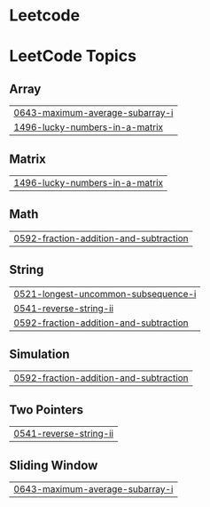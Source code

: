 # Leetcode
<!---LeetCode Topics Start-->
# LeetCode Topics
## Array
|  |
| ------- |
| [0643-maximum-average-subarray-i](https://github.com/tanishq-sm/Leetcode/tree/master/0643-maximum-average-subarray-i) |
| [1496-lucky-numbers-in-a-matrix](https://github.com/tanishq-sm/Leetcode/tree/master/1496-lucky-numbers-in-a-matrix) |
## Matrix
|  |
| ------- |
| [1496-lucky-numbers-in-a-matrix](https://github.com/tanishq-sm/Leetcode/tree/master/1496-lucky-numbers-in-a-matrix) |
## Math
|  |
| ------- |
| [0592-fraction-addition-and-subtraction](https://github.com/tanishq-sm/Leetcode/tree/master/0592-fraction-addition-and-subtraction) |
## String
|  |
| ------- |
| [0521-longest-uncommon-subsequence-i](https://github.com/tanishq-sm/Leetcode/tree/master/0521-longest-uncommon-subsequence-i) |
| [0541-reverse-string-ii](https://github.com/tanishq-sm/Leetcode/tree/master/0541-reverse-string-ii) |
| [0592-fraction-addition-and-subtraction](https://github.com/tanishq-sm/Leetcode/tree/master/0592-fraction-addition-and-subtraction) |
## Simulation
|  |
| ------- |
| [0592-fraction-addition-and-subtraction](https://github.com/tanishq-sm/Leetcode/tree/master/0592-fraction-addition-and-subtraction) |
## Two Pointers
|  |
| ------- |
| [0541-reverse-string-ii](https://github.com/tanishq-sm/Leetcode/tree/master/0541-reverse-string-ii) |
## Sliding Window
|  |
| ------- |
| [0643-maximum-average-subarray-i](https://github.com/tanishq-sm/Leetcode/tree/master/0643-maximum-average-subarray-i) |
<!---LeetCode Topics End-->